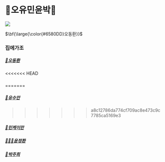 # 🙌오유민윤박🙌

<img src="https://i0.wp.com/atiempo.tv/wp-content/uploads/2022/08/Dia-Internacional-de-la-Amistad.png?fit=2000%2C1204&ssl=1"/>

<span>$\bf{\large{\color{#6580DD}오동환\}}$</span>

### 집에가조

##### [🛌오동환](/members/Oh.md)

<<<<<<< HEAD
##### 
=======
##### [🌵유수안](/members/Yu.md)
>>>>>>> a8c12786da774cf709ac8e473c9c7785ca5169e3

##### [:tada:민케이만](members/Min.md)

##### [🧑🏻‍💻윤정환](members/yoon.md)

##### [🤟박주희](members/Park.md)
